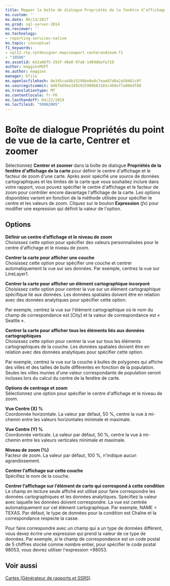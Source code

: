 ```yaml
---
title: Mapper la boîte de dialogue Propriétés de la fenêtre d’affichage, Centrer et zoomer | Microsoft Docs
ms.custom: ''
ms.date: 06/13/2017
ms.prod: sql-server-2014
ms.reviewer: ''
ms.technology:
- reporting-services-native
ms.topic: conceptual
f1_keywords:
- sql12.rtp.rptdesigner.mapviewport.centerandzoom.f1
- "10506"
ms.assetid: 642a06f5-293f-48e0-97a6-1489dbefa719
author: maggiesMSFT
ms.author: maggies
manager: kfile
ms.openlocfilehash: 0e345ca44b152986e0e8c7eae87d8a2a50481c8f
ms.sourcegitcommit: 8d6fb6bbe3491925909b83103c409effa006df88
ms.translationtype: MT
ms.contentlocale: fr-FR
ms.lasthandoff: 04/22/2019
ms.locfileid: "59962005"
---
```

# <a name="map-viewport-properties-dialog-box-center-and-zoom"></a>Boîte de dialogue Propriétés du point de vue de la carte, Centrer et zoomer
  Sélectionnez **Centrer et zoomer** dans la boîte de dialogue **Propriétés de la fenêtre d'affichage de la carte** pour définir le centre d'affichage et le facteur de zoom d'une carte. Après avoir spécifié une source de données cartographiques et les limites de la carte que vous souhaitez inclure dans votre rapport, vous pouvez spécifier le centre d'affichage et le facteur de zoom pour contrôler encore davantage l'affichage de la carte. Les options disponibles varient en fonction de la méthode utilisée pour spécifier le centre et les valeurs de zoom. Cliquez sur le bouton **Expression** (*fx*) pour modifier une expression qui définit la valeur de l'option.  
  
## <a name="options"></a>Options  
 **Définir un centre d’affichage et le niveau de zoom**  
 Choisissez cette option pour spécifier des valeurs personnalisées pour le centre d'affichage et le niveau de zoom.  
  
 **Centrer la carte pour afficher une couche**  
 Choisissez cette option pour spécifier une couche et centrer automatiquement la vue sur ses données. Par exemple, centrez la vue sur LineLayer1.  
  
 **Centrer la carte pour afficher un élément cartographique incorporé**  
 Choisissez cette option pour centrer la vue sur un élément cartographique spécifique lié aux données. Les données spatiales doivent être en relation avec des données analytiques pour spécifier cette option.  
  
 Par exemple, centrez la vue sur l'élément cartographique où le nom du champ de correspondance est [City] et la valeur de correspondance est « Seattle ».  
  
 **Centrer la carte pour afficher tous les éléments liés aux données cartographiques**  
 Choisissez cette option pour centrer la vue sur tous les éléments cartographiques de la couche. Les données spatiales doivent être en relation avec des données analytiques pour spécifier cette option.  
  
 Par exemple, centrez la vue sur la couche à bulles de polygones qui affiche des villes et des tailles de bulle différentes en fonction de la population. Seules les villes munies d'une valeur correspondante de population seront incluses lors du calcul du centre de la fenêtre de carte.  
  
 **Options de centrage et zoom**  
 Sélectionnez une option pour spécifier le centre d'affichage et le niveau de zoom.  
  
 **Vue Centre (X) %**  
 Coordonnée horizontale. La valeur par défaut, 50 %, centre la vue à mi-chemin entre les valeurs horizontales minimale et maximale.  
  
 **Vue Centre (Y) %**  
 Coordonnée verticale. La valeur par défaut, 50 %, centre la vue à mi-chemin entre les valeurs verticales minimale et maximale.  
  
 **Niveau de zoom (%)**  
 Facteur de zoom. La valeur par défaut, 100 %, n'indique aucun agrandissement.  
  
 **Centrer l’affichage sur cette couche**  
 Spécifiez le nom de la couche.  
  
 **Centrer l’affichage sur l’élément de carte qui correspond à cette condition**  
 Le champ en lecture seule affiché est utilisé pour faire correspondre les données cartographiques et les données analytiques. Spécifiez la valeur avec laquelle les données doivent correspondre. La vue est centrée automatiquement sur cet élément cartographique. Par exemple, NAME = TEXAS. Par défaut, le type de données pour la condition est Chaîne et la correspondance respecte la casse.  
  
 Pour faire correspondre avec un champ qui a un type de données différent, vous devez écrire une expression qui prend la valeur de ce type de données. Par exemple, si le champ de correspondance est un code postal de 5 chiffres stocké comme nombre entier, pour spécifier le code postal 98053, vous devrez utiliser l'expression =98053.  
  
## <a name="see-also"></a>Voir aussi  
 [Cartes &#40;Générateur de rapports et SSRS&#41;](report-design/maps-report-builder-and-ssrs.md)  
  
  
